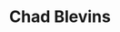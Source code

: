 ---
title: Chad Blevins
organization: YouthMappers
country: USA
image: http://summit2017.hotosm.org/img/speaker-imgs/chadblevins.jpg
---